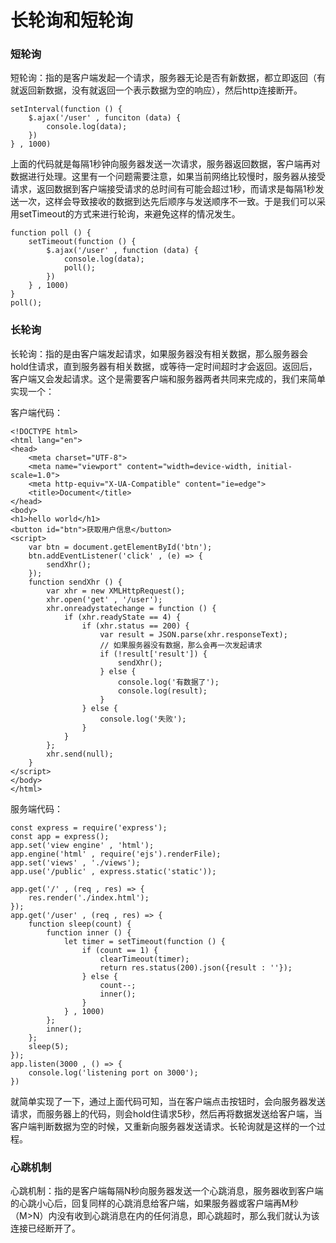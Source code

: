 # 长轮询和短轮询
### 短轮询
短轮询：指的是客户端发起一个请求，服务器无论是否有新数据，都立即返回（有就返回新数据，没有就返回一个表示数据为空的响应），然后http连接断开。

```
setInterval(function () {
    $.ajax('/user' , funciton (data) {
        console.log(data);
    })
} , 1000)
```
上面的代码就是每隔1秒钟向服务器发送一次请求，服务器返回数据，客户端再对数据进行处理。这里有一个问题需要注意，如果当前网络比较慢时，服务器从接受请求，返回数据到客户端接受请求的总时间有可能会超过1秒，而请求是每隔1秒发送一次，这样会导致接收的数据到达先后顺序与发送顺序不一致。于是我们可以采用setTimeout的方式来进行轮询，来避免这样的情况发生。

```
function poll () {
    setTimeout(function () {
        $.ajax('/user' , function (data) {
            console.log(data);
            poll();
        })
    } , 1000)
}
poll();
```
### 长轮询
长轮询：指的是由客户端发起请求，如果服务器没有相关数据，那么服务器会hold住请求，直到服务器有相关数据，或等待一定时间超时才会返回。返回后，客户端又会发起请求。这个是需要客户端和服务器两者共同来完成的，我们来简单实现一个：

客户端代码：
```
<!DOCTYPE html>
<html lang="en">
<head>
    <meta charset="UTF-8">
    <meta name="viewport" content="width=device-width, initial-scale=1.0">
    <meta http-equiv="X-UA-Compatible" content="ie=edge">
    <title>Document</title>
</head>
<body>
<h1>hello world</h1>
<button id="btn">获取用户信息</button>
<script>
    var btn = document.getElementById('btn');
    btn.addEventListener('click' , (e) => {
        sendXhr();
    });
    function sendXhr () {
        var xhr = new XMLHttpRequest();
        xhr.open('get' , '/user');
        xhr.onreadystatechange = function () {
            if (xhr.readyState == 4) {
                if (xhr.status == 200) {
                    var result = JSON.parse(xhr.responseText);
                    // 如果服务器没有数据，那么会再一次发起请求
                    if (!result['result']) {
                        sendXhr();
                    } else {
                        console.log('有数据了');
                        console.log(result);
                    }
                } else {
                    console.log('失败');
                }
            }
        };
        xhr.send(null);
    }
</script>
</body>
</html>
```
服务端代码：

```
const express = require('express');
const app = express();
app.set('view engine' , 'html');
app.engine('html' , require('ejs').renderFile);
app.set('views' , './views');
app.use('/public' , express.static('static'));

app.get('/' , (req , res) => {
    res.render('./index.html');
});
app.get('/user' , (req , res) => {
    function sleep(count) {
        function inner () {
            let timer = setTimeout(function () {
                if (count == 1) {
                    clearTimeout(timer);
                    return res.status(200).json({result : ''});
                } else {
                    count--;
                    inner();
                }
            } , 1000)
        };
        inner();
    };
    sleep(5);
});
app.listen(3000 , () => {
    console.log('listening port on 3000');
})
```
就简单实现了一下，通过上面代码可知，当在客户端点击按钮时，会向服务器发送请求，而服务器上的代码，则会hold住请求5秒，然后再将数据发送给客户端，当客户端判断数据为空的时候，又重新向服务器发送请求。长轮询就是这样的一个过程。
### 心跳机制
心跳机制：指的是客户端每隔N秒向服务器发送一个心跳消息，服务器收到客户端的心跳小心后，回复同样的心跳消息给客户端，如果服务器或客户端再M秒（M>N）内没有收到心跳消息在内的任何消息，即心跳超时，那么我们就认为该连接已经断开了。